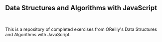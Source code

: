 ## Data Structures and Algorithms with JavaScript
<br>

This is a repository of completed exercises from OReilly's Data Structures and Algorithms with JavaScript.
